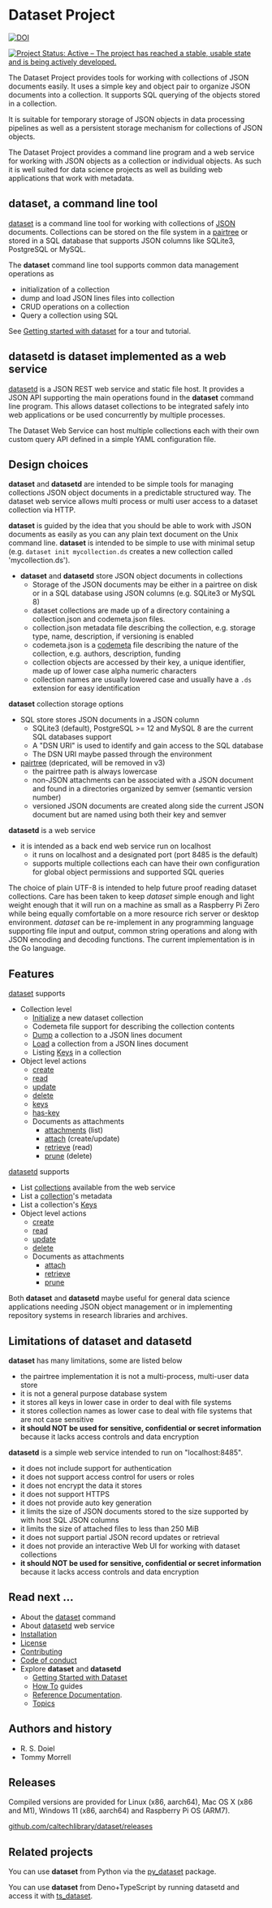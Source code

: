 Dataset Project
===============
[![DOI](https://data.caltech.edu/badge/79394591.svg)](https://data.caltech.edu/badge/latestdoi/79394591)

[![Project Status: Active – The project has reached a stable, usable state and is being actively developed.](https://www.repostatus.org/badges/latest/active.svg)](https://www.repostatus.org/#active)

The Dataset Project provides tools for working with collections of JSON documents easily. It uses a simple key and object pair to organize JSON documents into a collection. It supports SQL querying of the objects stored in a collection.

It is suitable for temporary storage of JSON objects in data processing pipelines as well as a persistent storage mechanism for collections of JSON objects.

The Dataset Project provides a command line program and a web service for working with JSON objects as a collection or individual objects. As such it is well suited for data science projects as well as building web applications that work with metadata.

dataset, a command line tool
----------------------------

[dataset](doc/dataset.md) is a command line tool for working with collections of [JSON](https://en.wikipedia.org/wiki/JSON) documents. Collections can be stored on the file system in a [pairtree](https://datatracker.ietf.org/doc/html/draft-kunze-pairtree-01) or stored in a SQL database that supports JSON columns like SQLite3, PostgreSQL or MySQL.

The __dataset__ command line tool supports common data management operations as

- initialization of a collection
- dump and load JSON lines files into collection
- CRUD operations on a collection
- Query a collection using SQL

See [Getting started with dataset](how-to/getting-started-with-dataset.md) for a tour and tutorial.

datasetd is dataset implemented as a web service
------------------------------------------------

[datasetd](docs/datasetd.md) is a JSON REST web service and static file host. It provides a JSON API supporting the main operations found in the __dataset__ command line program. This allows dataset collections to be integrated safely into web applications or be used concurrently by multiple processes.

The Dataset Web Service can host multiple collections each with their own custom query API defined in a simple YAML configuration file.

Design choices
--------------

__dataset__ and __datasetd__ are intended to be simple tools for managing collections JSON object documents in a predictable structured way. The dataset web service allows multi process or multi user access to a dataset collection via HTTP.

__dataset__ is guided by the idea that you should be able to work with JSON documents as easily as you can any plain text document on the Unix command line. __dataset__ is intended to be simple to use with minimal setup (e.g.  `dataset init mycollection.ds` creates a new collection called 'mycollection.ds').

- __dataset__ and __datasetd__ store JSON object documents in collections
  - Storage of the JSON documents may be either in a pairtree on disk or in a SQL database using JSON columns (e.g. SQLite3 or MySQL 8)
  - dataset collections are made up of a directory containing a collection.json and codemeta.json files.
  - collection.json metadata file describing the collection, e.g. storage type, name, description, if versioning is enabled
  - codemeta.json is a [codemeta](https://codemeta.github.io) file describing the nature of the collection, e.g. authors, description, funding
  - collection objects are accessed by their key, a unique identifier, made up of lower case alpha numeric characters
  - collection names are usually lowered case and usually have a `.ds` extension for easy identification

__dataset__ collection storage options
  - SQL store stores JSON documents in a JSON column
    - SQLite3 (default), PostgreSQL >= 12 and MySQL 8 are the current SQL databases support
    - A "DSN URI" is used to identify and gain access to the SQL database
    - The DSN URI maybe passed through the environment
  - [pairtree](https://datatracker.ietf.org/doc/html/draft-kunze-pairtree-01) (depricated, will be removed in v3)
    - the pairtree path is always lowercase
    - non-JSON attachments can be associated with a JSON document and found in a directories organized by semver (semantic version number)
    - versioned JSON documents are created along side the current JSON document but are named using both their key and semver

__datasetd__ is a web service
  - it is intended as a back end web service run on localhost
    - it runs on localhost and a designated port (port 8485 is the default)
    - supports multiple collections each can have their own configuration for global object permissions and supported SQL queries

The choice of plain UTF-8 is intended to help future proof reading dataset collections.  Care has been taken to keep _dataset_ simple enough and light weight enough that it will run on a machine as small as a Raspberry Pi Zero while being equally  comfortable on a more resource rich server or desktop environment. _dataset_ can be re-implement in any programming language supporting file input and output, common string operations and along with JSON encoding and decoding functions. The current  implementation is in the Go language.

Features
--------

[dataset](docs/dataset.md) supports
- Collection level
  - [Initialize](docs/init.md) a new dataset collection
  - Codemeta file support for describing the collection contents
  - [Dump](docs/load.md) a collection to a JSON lines document
  - [Load](docs/load.md) a collection from a JSON lines document
  - Listing [Keys](docs/keys.md) in a collection
- Object level actions
  - [create](docs/create.md)
  - [read](docs/read.md)
  - [update](docs/update.md)
  - [delete](docs/delete.md)
  - [keys](docs/keys.md)
  - [has-key](docs/has-key.md)
  - Documents as attachments
    - [attachments](docs/attachments.md) (list)
    - [attach](docs/attach.md) (create/update)
    - [retrieve](docs/retrieve.md) (read)
    - [prune](docs/prune.md) (delete)

[datasetd](docs/datasetd.md) supports

- List [collections](docs/collections-endpoint.md) available from the
  web service
- List a [collection](collection-endpoint.md)'s metadata
- List a collection's [Keys](docs/keys-endpoint.md)
- Object level actions
    - [create](docs/create-endpoint.md)
    - [read](docs/read-endpoint.md)
    - [update](docs/update-endpoint.md)
    - [delete](docs/delete-endpoint.md)
    - Documents as attachments
        - [attach](docs/attach-endpoint.md)
        - [retrieve](docs/retrieve-endpoint.md)
        - [prune](docs/prune-endpoint.md)


Both __dataset__  and __datasetd__ maybe useful for general data science applications needing JSON object management or in implementing repository systems in research libraries and archives.


Limitations of __dataset__ and __datasetd__
-------------------------------------------

__dataset__ has many limitations, some are listed below

- the pairtree implementation it is not a multi-process, multi-user data store
- it is not a general purpose database system
- it stores all keys in lower case in order to deal with file systems 
- it stores collection names as lower case to deal with file systems that
  are not case sensitive
- **it should NOT be used for sensitive, confidential or secret information** because it lacks access controls and data encryption

__datasetd__ is a simple web service intended to run on "localhost:8485".

- it does not include support for authentication
- it does not support access control for users or roles
- it does not encrypt the data it stores
- it does not support HTTPS
- it does not provide auto key generation
- it limits the size of JSON documents stored to the size supported by
  with host SQL JSON columns
- it limits the size of attached files to less than 250 MiB
- it does not support partial JSON record updates or retrieval
- it does not provide an interactive Web UI for working with dataset
  collections
- **it should NOT be used for sensitive, confidential or secret information** because it lacks access controls and data encryption


Read next ...
-------------

- About the [dataset](docs/dataset.md) command
- About [datasetd](docs/datasetd.md) web service
- [Installation](INSTALL.md)
- [License](LICENSE)
- [Contributing](CONTRIBUTING.md)
- [Code of conduct](CODE_OF_CONDUCT.md)
- Explore __dataset__ and __datasetd__
    - [Getting Started with Dataset](how-to/getting-started-with-dataset.md "Python examples as well as command line")
    - [How To](how-to/) guides
    - [Reference Documentation](docs/).
    - [Topics](docs/topics.md)

Authors and history
-------------------

- R. S. Doiel
- Tommy Morrell

Releases
--------

Compiled versions are provided for Linux (x86, aarch64), Mac OS X (x86 and M1), Windows 11 (x86, aarch64) and Raspberry Pi OS (ARM7).

[github.com/caltechlibrary/dataset/releases](https://github.com/caltechlibrary/dataset/releases)

Related projects
----------------

You can use __dataset__ from Python via the [py_dataset](https://github.com/caltechlibrary/py_dataset) package. 

You can use __dataset__ from Deno+TypeScript by running datasetd and access it with [ts_dataset](https://github.com/caltechlibraray/ts_dataset).

